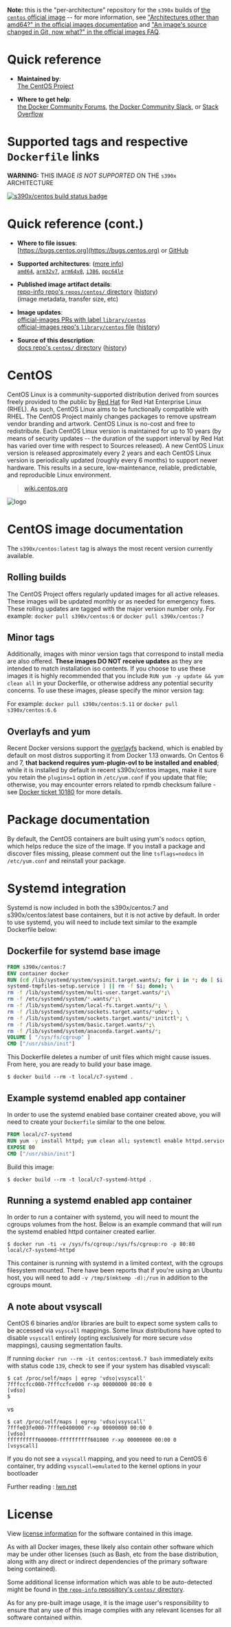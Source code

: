<!--

********************************************************************************

WARNING:

    DO NOT EDIT "centos/README.md"

    IT IS AUTO-GENERATED

    (from the other files in "centos/" combined with a set of templates)

********************************************************************************

-->

**Note:** this is the "per-architecture" repository for the `s390x` builds of [the `centos` official image](https://hub.docker.com/_/centos) -- for more information, see ["Architectures other than amd64?" in the official images documentation](https://github.com/docker-library/official-images#architectures-other-than-amd64) and ["An image's source changed in Git, now what?" in the official images FAQ](https://github.com/docker-library/faq#an-images-source-changed-in-git-now-what).

# Quick reference

-	**Maintained by**:  
	[The CentOS Project](https://github.com/CentOS/sig-cloud-instance-images)

-	**Where to get help**:  
	[the Docker Community Forums](https://forums.docker.com/), [the Docker Community Slack](https://dockr.ly/slack), or [Stack Overflow](https://stackoverflow.com/search?tab=newest&q=docker)

# Supported tags and respective `Dockerfile` links

**WARNING:** THIS IMAGE *IS NOT SUPPORTED* ON THE `s390x` ARCHITECTURE

[![s390x/centos build status badge](https://img.shields.io/jenkins/s/https/doi-janky.infosiftr.net/job/multiarch/job/s390x/job/centos.svg?label=s390x/centos%20%20build%20job)](https://doi-janky.infosiftr.net/job/multiarch/job/s390x/job/centos/)

# Quick reference (cont.)

-	**Where to file issues**:  
	[https://bugs.centos.org](https://bugs.centos.org) or [GitHub](https://github.com/CentOS/sig-cloud-instance-images/issues)

-	**Supported architectures**: ([more info](https://github.com/docker-library/official-images#architectures-other-than-amd64))  
	[`amd64`](https://hub.docker.com/r/amd64/centos/), [`arm32v7`](https://hub.docker.com/r/arm32v7/centos/), [`arm64v8`](https://hub.docker.com/r/arm64v8/centos/), [`i386`](https://hub.docker.com/r/i386/centos/), [`ppc64le`](https://hub.docker.com/r/ppc64le/centos/)

-	**Published image artifact details**:  
	[repo-info repo's `repos/centos/` directory](https://github.com/docker-library/repo-info/blob/master/repos/centos) ([history](https://github.com/docker-library/repo-info/commits/master/repos/centos))  
	(image metadata, transfer size, etc)

-	**Image updates**:  
	[official-images PRs with label `library/centos`](https://github.com/docker-library/official-images/pulls?q=label%3Alibrary%2Fcentos)  
	[official-images repo's `library/centos` file](https://github.com/docker-library/official-images/blob/master/library/centos) ([history](https://github.com/docker-library/official-images/commits/master/library/centos))

-	**Source of this description**:  
	[docs repo's `centos/` directory](https://github.com/docker-library/docs/tree/master/centos) ([history](https://github.com/docker-library/docs/commits/master/centos))

# CentOS

CentOS Linux is a community-supported distribution derived from sources freely provided to the public by [Red Hat](ftp://ftp.redhat.com/pub/redhat/linux/enterprise/) for Red Hat Enterprise Linux (RHEL). As such, CentOS Linux aims to be functionally compatible with RHEL. The CentOS Project mainly changes packages to remove upstream vendor branding and artwork. CentOS Linux is no-cost and free to redistribute. Each CentOS Linux version is maintained for up to 10 years (by means of security updates -- the duration of the support interval by Red Hat has varied over time with respect to Sources released). A new CentOS Linux version is released approximately every 2 years and each CentOS Linux version is periodically updated (roughly every 6 months) to support newer hardware. This results in a secure, low-maintenance, reliable, predictable, and reproducible Linux environment.

> [wiki.centos.org](https://wiki.centos.org/FrontPage)

![logo](https://raw.githubusercontent.com/docker-library/docs/c4df0024e2cad985326dc38f6b6ce39abeab59c5/centos/logo.png)

# CentOS image documentation

The `s390x/centos:latest` tag is always the most recent version currently available.

## Rolling builds

The CentOS Project offers regularly updated images for all active releases. These images will be updated monthly or as needed for emergency fixes. These rolling updates are tagged with the major version number only. For example: `docker pull s390x/centos:6` or `docker pull s390x/centos:7`

## Minor tags

Additionally, images with minor version tags that correspond to install media are also offered. **These images DO NOT receive updates** as they are intended to match installation iso contents. If you choose to use these images it is highly recommended that you include `RUN yum -y update && yum clean all` in your Dockerfile, or otherwise address any potential security concerns. To use these images, please specify the minor version tag:

For example: `docker pull s390x/centos:5.11` or `docker pull s390x/centos:6.6`

## Overlayfs and yum

Recent Docker versions support the [overlayfs](https://docs.docker.com/engine/userguide/storagedriver/overlayfs-driver/) backend, which is enabled by default on most distros supporting it from Docker 1.13 onwards. On Centos 6 and 7, **that backend requires yum-plugin-ovl to be installed and enabled**; while it is installed by default in recent s390x/centos images, make it sure you retain the `plugins=1` option in `/etc/yum.conf` if you update that file; otherwise, you may encounter errors related to rpmdb checksum failure - see [Docker ticket 10180](https://github.com/docker/docker/issues/10180) for more details.

# Package documentation

By default, the CentOS containers are built using yum's `nodocs` option, which helps reduce the size of the image. If you install a package and discover files missing, please comment out the line `tsflags=nodocs` in `/etc/yum.conf` and reinstall your package.

# Systemd integration

Systemd is now included in both the s390x/centos:7 and s390x/centos:latest base containers, but it is not active by default. In order to use systemd, you will need to include text similar to the example Dockerfile below:

## Dockerfile for systemd base image

```dockerfile
FROM s390x/centos:7
ENV container docker
RUN (cd /lib/systemd/system/sysinit.target.wants/; for i in *; do [ $i == \
systemd-tmpfiles-setup.service ] || rm -f $i; done); \
rm -f /lib/systemd/system/multi-user.target.wants/*;\
rm -f /etc/systemd/system/*.wants/*;\
rm -f /lib/systemd/system/local-fs.target.wants/*; \
rm -f /lib/systemd/system/sockets.target.wants/*udev*; \
rm -f /lib/systemd/system/sockets.target.wants/*initctl*; \
rm -f /lib/systemd/system/basic.target.wants/*;\
rm -f /lib/systemd/system/anaconda.target.wants/*;
VOLUME [ "/sys/fs/cgroup" ]
CMD ["/usr/sbin/init"]
```

This Dockerfile deletes a number of unit files which might cause issues. From here, you are ready to build your base image.

```console
$ docker build --rm -t local/c7-systemd .
```

## Example systemd enabled app container

In order to use the systemd enabled base container created above, you will need to create your `Dockerfile` similar to the one below.

```dockerfile
FROM local/c7-systemd
RUN yum -y install httpd; yum clean all; systemctl enable httpd.service
EXPOSE 80
CMD ["/usr/sbin/init"]
```

Build this image:

```console
$ docker build --rm -t local/c7-systemd-httpd .
```

## Running a systemd enabled app container

In order to run a container with systemd, you will need to mount the cgroups volumes from the host. Below is an example command that will run the systemd enabled httpd container created earlier.

```console
$ docker run -ti -v /sys/fs/cgroup:/sys/fs/cgroup:ro -p 80:80 local/c7-systemd-httpd
```

This container is running with systemd in a limited context, with the cgroups filesystem mounted. There have been reports that if you're using an Ubuntu host, you will need to add `-v /tmp/$(mktemp -d):/run` in addition to the cgroups mount.

## A note about vsyscall

CentOS 6 binaries and/or libraries are built to expect some system calls to be accessed via `vsyscall` mappings. Some linux distributions have opted to disable `vsyscall` entirely (opting exclusively for more secure `vdso` mappings), causing segmentation faults.

If running `docker run --rm -it centos:centos6.7 bash` immediately exits with status code `139`, check to see if your system has disabled vsyscall:

```console
$ cat /proc/self/maps | egrep 'vdso|vsyscall'
7fffccfcc000-7fffccfce000 r-xp 00000000 00:00 0                          [vdso]
$
```

vs

```console
$ cat /proc/self/maps | egrep 'vdso|vsyscall'
7fffe03fe000-7fffe0400000 r-xp 00000000 00:00 0                          [vdso]
ffffffffff600000-ffffffffff601000 r-xp 00000000 00:00 0                  [vsyscall]
```

If you do not see a `vsyscall` mapping, and you need to run a CentOS 6 container, try adding `vsyscall=emulated` to the kernel options in your bootloader

Further reading : [lwn.net](https://lwn.net/Articles/446528/)

# License

View [license information](https://www.centos.org/legal/) for the software contained in this image.

As with all Docker images, these likely also contain other software which may be under other licenses (such as Bash, etc from the base distribution, along with any direct or indirect dependencies of the primary software being contained).

Some additional license information which was able to be auto-detected might be found in [the `repo-info` repository's `centos/` directory](https://github.com/docker-library/repo-info/tree/master/repos/centos).

As for any pre-built image usage, it is the image user's responsibility to ensure that any use of this image complies with any relevant licenses for all software contained within.
